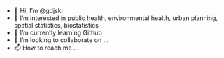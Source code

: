 - 👋 Hi, I’m @gdjski
- 👀 I’m interested in public health, environmental health, urban planning, spatial statistics, biostatistics
- 🌱 I’m currently learning Github
- 💞️ I’m looking to collaborate on ...
- 📫 How to reach me ...

<!---
gdjski/gdjski is a ✨ special ✨ repository because its `README.md` (this file) appears on your GitHub profile.
You can click the Preview link to take a look at your changes.
--->
